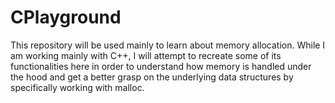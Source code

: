 # CPlayground

This repository will be used mainly to learn about memory allocation. While I am working mainly with C++, I will attempt to recreate some of its functionalities here in order to understand how memory is handled under the hood and get a better grasp on the underlying data structures by specifically working with malloc.
